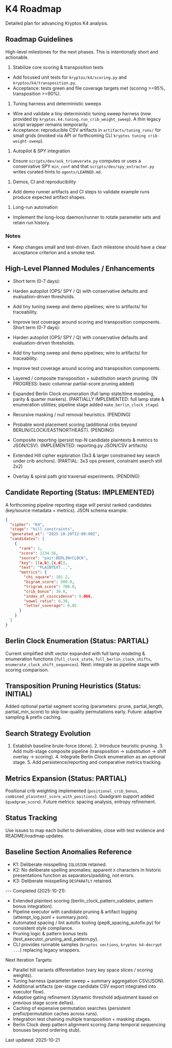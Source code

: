 # K4 Roadmap

Detailed plan for advancing Kryptos K4 analysis.

## Roadmap Guidelines


High-level milestones for the next phases. This is intentionally short and actionable.

1. Stabilize core scoring & transposition tests

- Add focused unit tests for `kryptos/k4/scoring.py` and `kryptos/k4/transposition.py`.
- Acceptance: tests green and file coverage targets met (scoring >=95%, transposition >=90%).

1. Tuning harness and deterministic sweeps

- Wire and validate a tiny deterministic tuning sweep harness (now provided by
`kryptos.k4.tuning.run_crib_weight_sweep`). A thin legacy script wrapper remains temporarily.
- Acceptance: reproducible CSV artifacts in `artifacts/tuning_runs/` for small grids (invoked via
API or forthcoming CLI `kryptos tuning crib-weight-sweep`).

1. Autopilot & SPY integration

- Ensure `scripts/dev/ask_triumverate.py` computes or uses a conservative SPY `min_conf` and that
`scripts/dev/spy_extractor.py` writes curated hints to `agents/LEARNED.md`.

1. Demos, CI and reproducibility

- Add demo runner artifacts and CI steps to validate example runs produce expected artifact shapes.

1. Long-run automation

- Implement the long-loop daemon/runner to rotate parameter sets and retain run history.

### Notes

- Keep changes small and test-driven. Each milestone should have a clear acceptance criterion and a
smoke test.

## High-Level Planned Modules / Enhancements

- Short term (0-7 days):
- Harden autopilot (OPS/ SPY / Q) with conservative defaults and evaluation-driven thresholds.
- Add tiny tuning sweep and demo pipelines; wire to artifacts/ for traceability.
- Improve test coverage around scoring and transposition components.
Short term (0-7 days):
- Harden autopilot (OPS/ SPY / Q) with conservative defaults and evaluation-driven thresholds.
- Add tiny tuning sweep and demo pipelines; wire to artifacts/ for traceability.
- Improve test coverage around scoring and transposition components.

- Layered / composite transposition + substitution search pruning. (IN PROGRESS: basic columnar
partial-score pruning added)
- Expanded Berlin Clock enumeration (full lamp state/time modeling, parity & quarter markers).
(PARTIALLY IMPLEMENTED: full lamp state & enumeration utilities; pipeline stage added
`make_berlin_clock_stage`)
- Recursive masking / null removal heuristics. (PENDING)
- Probable word placement scoring (additional cribs beyond BERLIN/CLOCK/EASTNORTHEAST). (PENDING)
- Composite reporting (persist top-N candidate plaintexts & metrics to JSON/CSV). (IMPLEMENTED:
reporting.py JSON/CSV artifacts)
- Extended Hill cipher exploration (3x3 & larger constrained key search under crib anchors).
(PARTIAL: 3x3 ops present, constraint search still 2x2)
- Overlay & spiral path grid traversal experiments. (PENDING)

## Candidate Reporting (Status: IMPLEMENTED)

A forthcoming pipeline reporting stage will persist ranked candidates (key/source metadata +
metrics). JSON schema example:

```json
{
  "cipher": "K4",
  "stage": "hill_constraints",
  "generated_at": "2025-10-20T12:00:00Z",
  "candidates": [
    {
      "rank": 1,
      "score": 1234.56,
      "source": "pair:BERLIN+CLOCK",
      "key": [[a,b],[c,d]],
      "text": "PLAINTEXT...",
      "metrics": {
        "chi_square": 101.2,
        "bigram_score": 500.0,
        "trigram_score": 700.0,
        "crib_bonus": 30.0,
        "index_of_coincidence": 0.066,
        "vowel_ratio": 0.38,
        "letter_coverage": 0.85
      }
    }
  ]
}
```

## Berlin Clock Enumeration (Status: PARTIAL)

Current simplified shift vector expanded with full lamp modeling & enumeration functions
(`full_clock_state`, `full_berlin_clock_shifts`, `enumerate_clock_shift_sequences`). Next: integrate
as pipeline stage with scoring comparison.

## Transposition Pruning Heuristics (Status: INITIAL)

Added optional partial segment scoring (parameters: prune, partial_length, partial_min_score) to
skip low-quality permutations early. Future: adaptive sampling & prefix caching.

## Search Strategy Evolution

1. Establish baseline brute-force (done). 2. Introduce heuristic pruning. 3. Add multi-stage
composite pipeline (transposition → substitution → shift overlay → scoring). 4. Integrate Berlin
Clock enumeration as an optional stage. 5. Add persistence/reporting and comparative metrics
tracking.

## Metrics Expansion (Status: PARTIAL)

Positional crib weighting implemented (`positional_crib_bonus`,
`combined_plaintext_score_with_positions`). Quadgram support added (`quadgram_score`). Future
metrics: spacing analysis, entropy refinement.

## Status Tracking

Use issues to map each bullet to deliverables; close with test evidence and README/roadmap updates.

## Baseline Section Anomalies Reference

- K1: Deliberate misspelling `IQLUSION` retained.
- K2: No deliberate spelling anomalies; apparent `X` characters in historic presentations function
as separators/padding, not errors.
- K3: Deliberate misspelling `DESPARATLY` retained.

--- Completed (2025-10-21):

- Extended plaintext scoring (berlin_clock_pattern_validator, pattern bonus integration).
- Pipeline executor with candidate pruning & artifact logging (attempt_log.jsonl + summary.json).
- Automated spacing / lint autofix tooling (pep8_spacing_autofix.py) for consistent style
compliance.
- Pruning logic & pattern bonus tests (test_executor_pruning_and_pattern.py).
- CLI provides runnable samples (`kryptos sections`, `kryptos k4-decrypt ...`) replacing legacy
wrappers.

Next Iteration Targets:

- Parallel hill variants differentiation (vary key space slices / scoring weights).
- Tuning harness (parameter sweep + summary aggregation CSV/JSON).
- Additional artifacts (per-stage candidate CSV export integrated into executor flow).
- Adaptive gating refinement (dynamic threshold adjustment based on previous stage score deltas).
- Caching of expensive permutation searches (persistent prefix/permutation caches across runs).
- Integration test chaining multiple transposition + masking stages.
- Berlin Clock deep pattern alignment scoring (lamp temporal sequencing bonuses beyond ordering
stub).

Last updated: 2025-10-21
